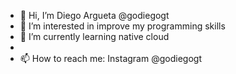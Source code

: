 - 👋 Hi, I’m Diego Argueta @godiegogt
- 👀 I’m interested in improve my programming skills
- 🌱 I’m currently learning native cloud
- 
- 📫 How to reach me: Instagram @godiegogt

<!---
godiegogt/godiegogt is a ✨ special ✨ repository because its `README.md` (this file) appears on your GitHub profile.
You can click the Preview link to take a look at your changes.
--->
